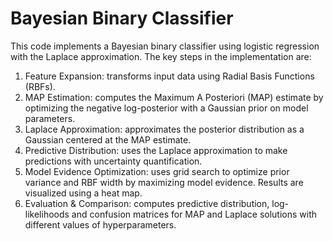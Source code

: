 # Bayesian Binary Classifier
This code implements a Bayesian binary classifier using logistic regression with the Laplace approximation. The key steps in the implementation are:

1. Feature Expansion: transforms input data using Radial Basis Functions (RBFs).
2. MAP Estimation: computes the Maximum A Posteriori (MAP) estimate by optimizing the negative log-posterior with a Gaussian prior on model parameters.
3. Laplace Approximation: approximates the posterior distribution as a Gaussian centered at the MAP estimate.
4. Predictive Distribution: uses the Laplace approximation to make predictions with uncertainty quantification.
5. Model Evidence Optimization: uses grid search to optimize prior variance and RBF width by maximizing model evidence. Results are visualized using a heat map.
6. Evaluation & Comparison: computes predictive distribution, log-likelihoods and confusion matrices for MAP and Laplace solutions with different values of hyperparameters.
